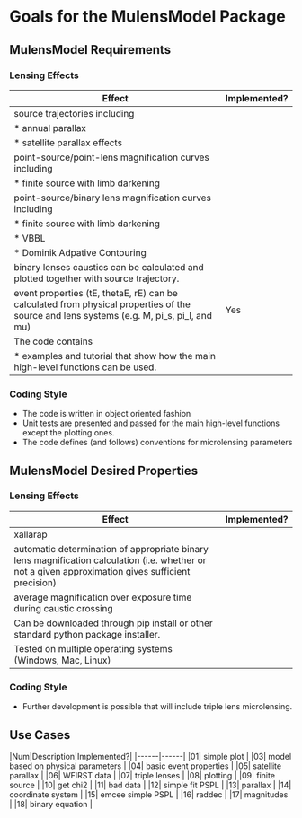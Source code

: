 # Goals for the MulensModel Package

## MulensModel Requirements

### Lensing Effects

|Effect|Implemented?|
|------|------|
| source trajectories including| |
| * annual parallax| |
| * satellite parallax effects| |
| point-source/point-lens magnification curves including| |
| * finite source with limb darkening| |
| point-source/binary lens magnification curves including| |
| * finite source with limb darkening| |
| * VBBL| |
| * Dominik Adpative Contouring| |
| binary lenses caustics can be calculated and plotted together with source trajectory.| |
|event properties (tE, thetaE, rE) can be calculated from physical properties of the source and lens systems (e.g. M, pi_s, pi_l, and mu)| Yes |
| The code contains
| * examples and tutorial that show how the main high-level functions can be used.| |


### Coding Style
- The code is written in object oriented fashion
- Unit tests are presented and passed for the main high-level
   functions except the plotting ones.
- The code defines (and follows) conventions for microlensing parameters

## MulensModel Desired Properties

### Lensing Effects

|Effect|Implemented?|
|------|------|
| xallarap| |
| automatic determination of appropriate binary lens magnification  calculation (i.e. whether or not a given approximation gives  sufficient precision)| |
| average magnification over exposure time during caustic crossing| |
| Can be downloaded through pip install or other standard python  package installer.| |
| Tested on multiple operating systems (Windows, Mac, Linux)| |

### Coding Style
- Further development is possible that will include triple lens microlensing.


## Use Cases

|Num|Description|Implemented?|
|------|------|
|01| simple plot |
|03| model based on physical parameters |
|04| basic event properties |
|05| satellite parallax |
|06| WFIRST data |
|07| triple lenses |
|08| plotting |
|09| finite source |
|10| get chi2 |
|11| bad data |
|12| simple fit PSPL |
|13| parallax |
|14| coordinate system |
|15| emcee simple PSPL |
|16| raddec |
|17| magnitudes |
|18| binary equation |
